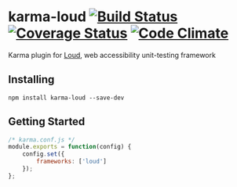 # karma-loud [![Build Status](https://travis-ci.org/ruslansagitov/karma-loud.svg?branch=master)](https://travis-ci.org/ruslansagitov/karma-loud) [![Coverage Status](https://coveralls.io/repos/ruslansagitov/karma-loud/badge.png?branch=master)](https://coveralls.io/r/ruslansagitov/karma-loud?branch=master) [![Code Climate](https://codeclimate.com/github/ruslansagitov/karma-loud.png)](https://codeclimate.com/github/ruslansagitov/karma-loud)

Karma plugin for [Loud][], web accessibility unit-testing framework

## Installing

```
npm install karma-loud --save-dev
```

## Getting Started

```javascript
/* karma.conf.js */
module.exports = function(config) {
    config.set({
        frameworks: ['loud']
    });
};
```

 [Karma]: <http://karma-runner.github.io> "Karma — Testing environment"
 [Loud]: <https://github.com/ruslansagitov/loud> "Loud — Web accessibility unit-testing framework"
